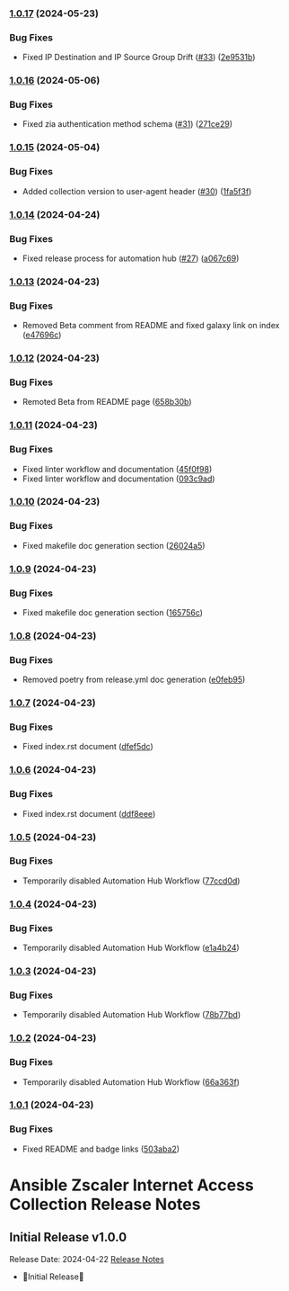 ### [1.0.17](https://github.com/zscaler/ziacloud-ansible/compare/v1.0.16...v1.0.17) (2024-05-23)


### Bug Fixes

* Fixed IP Destination and IP Source Group Drift ([#33](https://github.com/zscaler/ziacloud-ansible/issues/33)) ([2e9531b](https://github.com/zscaler/ziacloud-ansible/commit/2e9531b7a6584c4ab091e5f833e1f6c383ea5a81))

### [1.0.16](https://github.com/zscaler/ziacloud-ansible/compare/v1.0.15...v1.0.16) (2024-05-06)


### Bug Fixes

* Fixed zia authentication method schema ([#31](https://github.com/zscaler/ziacloud-ansible/issues/31)) ([271ce29](https://github.com/zscaler/ziacloud-ansible/commit/271ce29c308f6cfb101048f5197aff20fb0fdce1))

### [1.0.15](https://github.com/zscaler/ziacloud-ansible/compare/v1.0.14...v1.0.15) (2024-05-04)


### Bug Fixes

* Added collection version to user-agent header ([#30](https://github.com/zscaler/ziacloud-ansible/issues/30)) ([1fa5f3f](https://github.com/zscaler/ziacloud-ansible/commit/1fa5f3f9c44ecb05846a3263a4afe591a49bf2bb))

### [1.0.14](https://github.com/zscaler/ziacloud-ansible/compare/v1.0.13...v1.0.14) (2024-04-24)


### Bug Fixes

* Fixed release process for automation hub ([#27](https://github.com/zscaler/ziacloud-ansible/issues/27)) ([a067c69](https://github.com/zscaler/ziacloud-ansible/commit/a067c69e723bcd37c28437115cf734bc9c5e32ce))

### [1.0.13](https://github.com/zscaler/ziacloud-ansible/compare/v1.0.12...v1.0.13) (2024-04-23)


### Bug Fixes

* Removed Beta comment from README and fixed galaxy link on index ([e47696c](https://github.com/zscaler/ziacloud-ansible/commit/e47696cc8c4ea26e492547a76687dce8dcc71b2a))

### [1.0.12](https://github.com/zscaler/ziacloud-ansible/compare/v1.0.11...v1.0.12) (2024-04-23)


### Bug Fixes

* Remoted Beta from README page ([658b30b](https://github.com/zscaler/ziacloud-ansible/commit/658b30baa1d1f6204de53c91aeb99f394788f79d))

### [1.0.11](https://github.com/zscaler/ziacloud-ansible/compare/v1.0.10...v1.0.11) (2024-04-23)


### Bug Fixes

* Fixed linter workflow and documentation ([45f0f98](https://github.com/zscaler/ziacloud-ansible/commit/45f0f98fe6e6eebfb83dab7775c847d845ede585))
* Fixed linter workflow and documentation ([093c9ad](https://github.com/zscaler/ziacloud-ansible/commit/093c9add9409b85d17c971346b61f8cd507604ae))

### [1.0.10](https://github.com/zscaler/ziacloud-ansible/compare/v1.0.9...v1.0.10) (2024-04-23)


### Bug Fixes

* Fixed makefile doc generation section ([26024a5](https://github.com/zscaler/ziacloud-ansible/commit/26024a5073e9b2338b1f656d4ceef54f0f2e131a))

### [1.0.9](https://github.com/zscaler/ziacloud-ansible/compare/v1.0.8...v1.0.9) (2024-04-23)


### Bug Fixes

* Fixed makefile doc generation section ([165756c](https://github.com/zscaler/ziacloud-ansible/commit/165756cdab765b556c0a82e4fb01f0612b96bc41))

### [1.0.8](https://github.com/zscaler/ziacloud-ansible/compare/v1.0.7...v1.0.8) (2024-04-23)


### Bug Fixes

* Removed poetry from release.yml doc generation ([e0feb95](https://github.com/zscaler/ziacloud-ansible/commit/e0feb95affb02877cb2c8471dae9137f56d20ccf))

### [1.0.7](https://github.com/zscaler/ziacloud-ansible/compare/v1.0.6...v1.0.7) (2024-04-23)


### Bug Fixes

* Fixed index.rst document ([dfef5dc](https://github.com/zscaler/ziacloud-ansible/commit/dfef5dc53b63c3aa7f04bfa9809fdbcc3c06472d))

### [1.0.6](https://github.com/zscaler/ziacloud-ansible/compare/v1.0.5...v1.0.6) (2024-04-23)


### Bug Fixes

* Fixed index.rst document ([ddf8eee](https://github.com/zscaler/ziacloud-ansible/commit/ddf8eee851c2e24af6383d39e6535d8e714e51c1))

### [1.0.5](https://github.com/zscaler/ziacloud-ansible/compare/v1.0.4...v1.0.5) (2024-04-23)


### Bug Fixes

* Temporarily disabled Automation Hub Workflow ([77ccd0d](https://github.com/zscaler/ziacloud-ansible/commit/77ccd0d306de88422f0718bdfa88c888c41e3042))

### [1.0.4](https://github.com/zscaler/ziacloud-ansible/compare/v1.0.3...v1.0.4) (2024-04-23)


### Bug Fixes

* Temporarily disabled Automation Hub Workflow ([e1a4b24](https://github.com/zscaler/ziacloud-ansible/commit/e1a4b24bb0a0d669073ce79cda7d197ea73c69f7))

### [1.0.3](https://github.com/zscaler/ziacloud-ansible/compare/v1.0.2...v1.0.3) (2024-04-23)


### Bug Fixes

* Temporarily disabled Automation Hub Workflow ([78b77bd](https://github.com/zscaler/ziacloud-ansible/commit/78b77bdb1c576306d2c130784a6956e28d8224d6))

### [1.0.2](https://github.com/zscaler/ziacloud-ansible/compare/v1.0.1...v1.0.2) (2024-04-23)


### Bug Fixes

* Temporarily disabled Automation Hub Workflow ([66a363f](https://github.com/zscaler/ziacloud-ansible/commit/66a363fc3541ab8998f8bd2d0ab5acd2934f0665))

### [1.0.1](https://github.com/zscaler/ziacloud-ansible/compare/v1.0.0...v1.0.1) (2024-04-23)


### Bug Fixes

* Fixed README and badge links ([503aba2](https://github.com/zscaler/ziacloud-ansible/commit/503aba2270dee05e3515ee44276e9ce5d3ae2f3a))

# Ansible Zscaler Internet Access Collection Release Notes

## Initial Release v1.0.0

Release Date: 2024-04-22
[Release Notes](https://github.com/zscaler/ziacloud-ansible/releases/tag/1.0.0)

- 🎉Initial Release🎉
